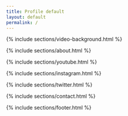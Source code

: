 ```yaml
---
title: Profile default
layout: default
permalink: /
---
```


{% include sections/video-background.html %}

{% include sections/about.html %}

{% include sections/youtube.html %}

{% include sections/instagram.html %}

{% include sections/twitter.html %}

{% include sections/contact.html %}

{% include sections/footer.html %}